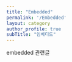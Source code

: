 ```yaml
---
title: "Embedded"
permalink: '/Embedded'
layout: category
author_profile: true
subTitle: "임베디드"
---
```


embedded 관련글

